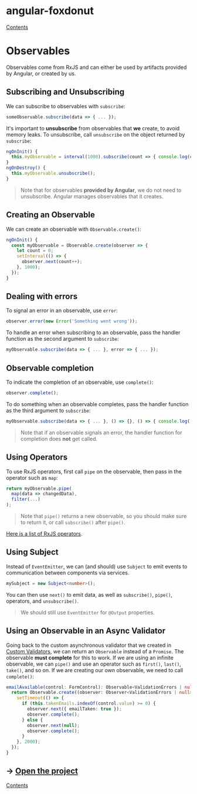 # angular-foxdonut

[Contents](../README.md#angular-foxdonut)

# Observables

Observables come from RxJS and can either be used by artifacts provided by Angular, or created by
us.

## Subscribing and Unsubscribing

We can subscribe to observables with `subscribe`:

```typescript
someObservable.subscribe(data => { ... });
```

It's important to **unsubscribe** from observables that **we** create, to avoid memory leaks. To
unsubscribe, call `unsubscribe` on the object returned by `subscribe`:

```typescript
ngOnInit() {
  this.myObservable = interval(1000).subscribe(count => { console.log(count); });
}
ngOnDestroy() {
  this.myObservable.unsubscribe();
}
```

> Note that for observables **provided by Angular**, we do not need to unsubscribe. Angular manages
observables that it creates.

## Creating an Observable

We can create an observable with `Observable.create()`:

```typescript
ngOnInit() {
  const myObservable = Observable.create(observer => {
    let count = 0;
    setInterval(() => {
      observer.next(count++);
    }, 1000);
  });
}
```

## Dealing with errors

To signal an error in an observable, use `error`:

```typescript
observer.error(new Error('Something went wrong'));
```

To handle an error when subscribing to an observable, pass the handler function as the second
argument to `subscribe`:

```typescript
myObservable.subscribe(data => { ... }, error => { ... });
```

## Observable completion

To indicate the completion of an observable, use `complete()`:

```typescript
observer.complete();
```

To do something when an observable completes, pass the handler function as the third argument to
`subscribe`:

```typescript
myObservable.subscribe(data => { ... }, () => {}, () => { console.log('completed'); });
```

> Note that if an observable signals an error, the handler function for completion does **not** get
called.

## Using Operators

To use RxJS operators, first call `pipe` on the observable, then pass in the operator such as `map`:

```typescript
return myObservable.pipe(
  map(data => changedData),
  filter(...)
);
```

> Note that `pipe()` returns a new observable, so you should make sure to return it, or call
> `subscribe()` after `pipe()`.

[Here is a list of RxJS operators](https://www.learnrxjs.io/operators/).

## Using Subject

Instead of `EventEmitter`, we can (and should) use `Subject` to emit events to communication between
components via services.

```typescript
mySubject = new Subject<number>();
```

You can then use `next()` to emit data, as well as `subscribe()`, `pipe()`, operators, and
`unsubscribe()`.

> We should still use `EventEmitter` for `@Output` properties.

## Using an Observable in an Async Validator

Going back to the custom asynchronous validator that we created in
[Custom Validators](custom-validators.md#creating-an-async-validator), we can return an `Observable`
instead of a `Promise`. The observable **must complete** for this to work. If we are using an
infinite observable, we can `pipe()` and use an operator such as `first()`, `last()`, `take()`, and
so on. If we are creating our own observable, we need to call `complete()`:

```typescript
emailAvailable(control: FormControl): Observable<ValidationErrors | null> {
  return Observable.create((observer: Observer<ValidationErrors | null>) => {
    setTimeout(() => {
      if (this.takenEmails.indexOf(control.value) >= 0) {
        observer.next({ emailTaken: true });
        observer.complete();
      } else {
        observer.next(null);
        observer.complete();
      }
    }, 2000);
  });
}
```

## &rarr; [Open the project](https://stackblitz.com/github/foxdonut/angular-foxdonut/tree/observables?file=src%2Fapp%2Fobservables%2Fobservables.component.ts)

[Contents](../README.md#angular-foxdonut)
